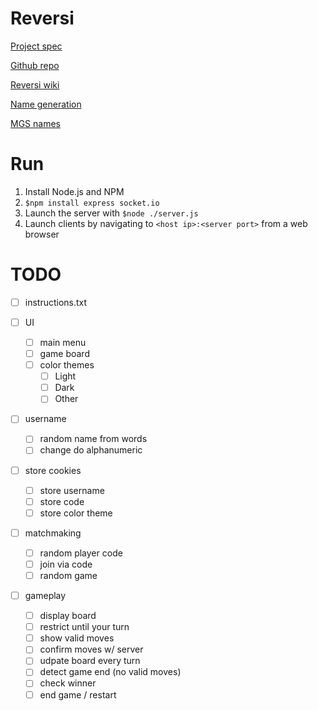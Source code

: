 # Reversi
[Project spec](https://sites.google.com/site/2020wseng513/assignments-1/milestone-4---individual-project-option)

[Github repo](https://github.com/VirtualWaffles/Reversi)

[Reversi wiki](https://en.wikipedia.org/wiki/Reversi)

[Name generation](http://jsfiddle.net/ygo5a48r)

[MGS names](http://orteil.dashnet.org/randomgen/?gen=hRJi2umk)

# Run
1. Install Node.js and NPM
2. `$npm install express socket.io`
3. Launch the server with `$node ./server.js`
4. Launch clients by navigating to `<host ip>:<server port>` from a web browser

# TODO
- [ ] instructions.txt

- [ ] UI
  - [ ] main menu
  - [ ] game board
  - [ ] color themes
    - [ ] Light
    - [ ] Dark
    - [ ] Other

- [ ] username
  - [ ] random name from words
  - [ ] change do alphanumeric

- [ ] store cookies
  - [ ] store username
  - [ ] store code
  - [ ] store color theme

- [ ] matchmaking
  - [ ] random player code
  - [ ] join via code
  - [ ] random game

- [ ] gameplay
  - [ ] display board
  - [ ] restrict until your turn
  - [ ] show valid moves
  - [ ] confirm moves w/ server
  - [ ] udpate board every turn
  - [ ] detect game end (no valid moves)
  - [ ] check winner
  - [ ] end game / restart